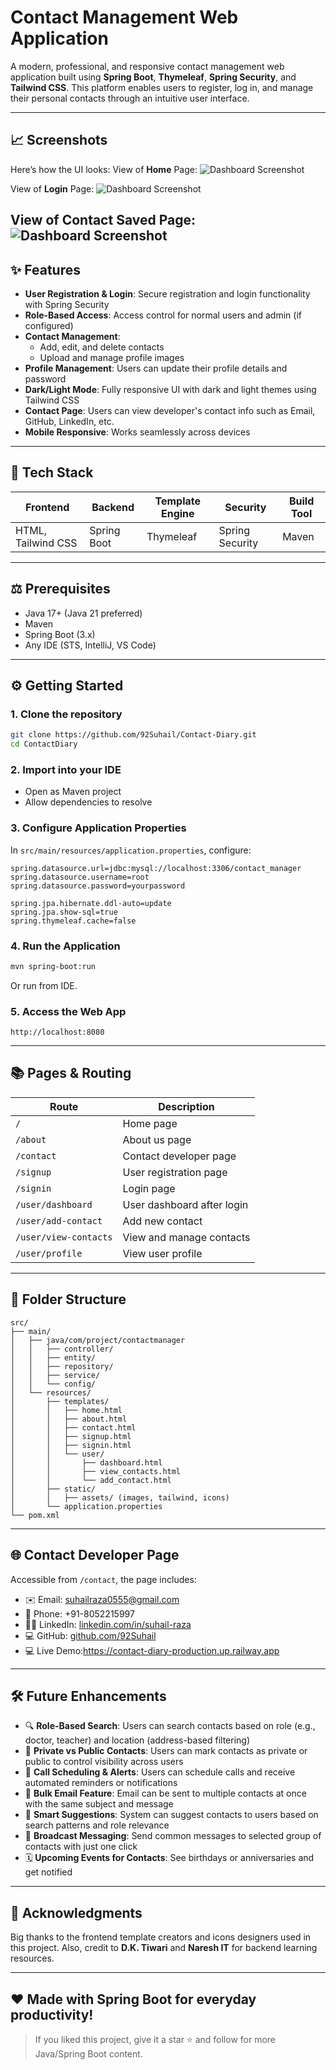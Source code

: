 # Contact Management Web Application

A modern, professional, and responsive contact management web application built using **Spring Boot**, **Thymeleaf**, **Spring Security**, and **Tailwind CSS**. This platform enables users to register, log in, and manage their personal contacts through an intuitive user interface.

---

## 📈 Screenshots

Here’s how the UI looks:
View of **Home** Page:
![Dashboard Screenshot](src/main/resources/static/assets/home.png)

View of **Login** Page:
![Dashboard Screenshot](src/main/resources/static/assets/login.png)

View of **Contact Saved** Page:
![Dashboard Screenshot](src/main/resources/static/assets/contact.png)
---

## ✨ Features

- **User Registration & Login**: Secure registration and login functionality with Spring Security
- **Role-Based Access**: Access control for normal users and admin (if configured)
- **Contact Management**:
  - Add, edit, and delete contacts
  - Upload and manage profile images
- **Profile Management**: Users can update their profile details and password
- **Dark/Light Mode**: Fully responsive UI with dark and light themes using Tailwind CSS
- **Contact Page**: Users can view developer's contact info such as Email, GitHub, LinkedIn, etc.
- **Mobile Responsive**: Works seamlessly across devices

---

## 🚀 Tech Stack

| Frontend           | Backend     | Template Engine | Security        | Build Tool |
| ------------------ | ----------- | --------------- | --------------- | ---------- |
| HTML, Tailwind CSS | Spring Boot | Thymeleaf       | Spring Security | Maven      |

---

## ⚖️ Prerequisites

- Java 17+ (Java 21 preferred)
- Maven
- Spring Boot (3.x)
- Any IDE (STS, IntelliJ, VS Code)

---

## ⚙️ Getting Started

### 1. Clone the repository

```bash
git clone https://github.com/92Suhail/Contact-Diary.git
cd ContactDiary
```

### 2. Import into your IDE

- Open as Maven project
- Allow dependencies to resolve

### 3. Configure Application Properties

In `src/main/resources/application.properties`, configure:

```properties
spring.datasource.url=jdbc:mysql://localhost:3306/contact_manager
spring.datasource.username=root
spring.datasource.password=yourpassword

spring.jpa.hibernate.ddl-auto=update
spring.jpa.show-sql=true
spring.thymeleaf.cache=false
```

### 4. Run the Application

```bash
mvn spring-boot:run
```

Or run from IDE.

### 5. Access the Web App

```
http://localhost:8080
```

---

## 📚 Pages & Routing

| Route                 | Description                |
| --------------------- | -------------------------- |
| `/`                   | Home page                  |
| `/about`              | About us page              |
| `/contact`            | Contact developer page     |
| `/signup`             | User registration page     |
| `/signin`             | Login page                 |
| `/user/dashboard`     | User dashboard after login |
| `/user/add-contact`   | Add new contact            |
| `/user/view-contacts` | View and manage contacts   |
| `/user/profile`       | View user profile          |

---

## 📁 Folder Structure

```
src/
├── main/
│   ├── java/com/project/contactmanager
│   │   ├── controller/
│   │   ├── entity/
│   │   ├── repository/
│   │   ├── service/
│   │   └── config/
│   └── resources/
│       ├── templates/
│       │   ├── home.html
│       │   ├── about.html
│       │   ├── contact.html
│       │   ├── signup.html
│       │   ├── signin.html
│       │   └── user/
│       │       ├── dashboard.html
│       │       ├── view_contacts.html
│       │       └── add_contact.html
│       ├── static/
│       │   ├── assets/ (images, tailwind, icons)
│       └── application.properties
└── pom.xml
```

---

## 🌐 Contact Developer Page

Accessible from `/contact`, the page includes:

- ✉️ Email: [suhailraza0555@gmail.com](mailto\:yourname@example.com)
- 📲 Phone: +91-8052215997
- 👨‍💼 LinkedIn: [linkedin.com/in/suhail-raza](https://www.linkedin.com/in/suhail-raza/)
- 💻 GitHub: [github.com/92Suhail](https://github.com/92Suhail)
- 💻 Live Demo:https://contact-diary-production.up.railway.app
---

## 🛠️ Future Enhancements

- 🔍 **Role-Based Search**: Users can search contacts based on role (e.g., doctor, teacher) and location (address-based filtering)
- 🔐 **Private vs Public Contacts**: Users can mark contacts as private or public to control visibility across users
- 📅 **Call Scheduling & Alerts**: Users can schedule calls and receive automated reminders or notifications
- 📧 **Bulk Email Feature**: Email can be sent to multiple contacts at once with the same subject and message
- 🧠 **Smart Suggestions**: System can suggest contacts to users based on search patterns and role relevance
- 📨 **Broadcast Messaging**: Send common messages to selected group of contacts with just one click
- 🗓️ **Upcoming Events for Contacts**: See birthdays or anniversaries and get notified

---

## 🙏 Acknowledgments

Big thanks to the frontend template creators and icons designers used in this project. Also, credit to **D.K. Tiwari** and **Naresh IT** for backend learning resources.

---

## ❤️ Made with Spring Boot for everyday productivity!

> If you liked this project, give it a star ⭐ and follow for more Java/Spring Boot content.

